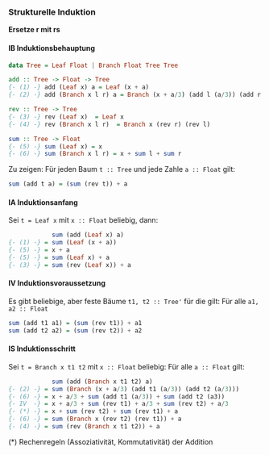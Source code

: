 ### Strukturelle Induktion
**Ersetze r mit rs**
#### IB Induktionsbehauptung

```haskell
data Tree = Leaf Float | Branch Float Tree Tree

add :: Tree -> Float -> Tree
{- (1) -} add (Leaf x) a = Leaf (x + a)
{- (2) -} add (Branch x l r) a = Branch (x + a/3) (add l (a/3)) (add r (a/3))

rev :: Tree -> Tree
{- (3) -} rev (Leaf x)  = Leaf x
{- (4) -} rev (Branch x l r)  = Branch x (rev r) (rev l)

sum :: Tree -> Float
{- (5) -} sum (Leaf x) = x
{- (6) -} sum (Branch x l r) = x + sum l + sum r
```

Zu zeigen: Für jeden Baum `t :: Tree` und jede Zahle `a :: Float` gilt:

```haskell
sum (add t a) = (sum (rev t)) + a
```

#### IA Induktionsanfang

Sei `t = Leaf x` mit `x :: Float` beliebig, dann:

```haskell
            sum (add (Leaf x) a)
{- (1) -} = sum (Leaf (x + a))
{- (5) -} = x + a
{- (5) -} = sum (Leaf x) + a
{- (3) -} = sum (rev (Leaf x)) + a
```

#### IV Induktionsvoraussetzung

Es gibt beliebige, aber feste Bäume `t1, t2 :: Tree'` für die gilt:
Für alle `a1, a2 :: Float`

```haskell
sum (add t1 a1) = (sum (rev t1)) + a1
sum (add t2 a2) = (sum (rev t2)) + a2
```

#### IS Induktionsschritt

Sei `t = Branch x t1 t2` mit `x :: Float` beliebig:
Für alle `a :: Float` gilt:
```haskell
            sum (add (Branch x t1 t2) a)
{- (2) -} = sum (Branch (x + a/3) (add t1 (a/3)) (add t2 (a/3)))
{- (6) -} = x + a/3 + sum (add t1 (a/3)) + sum (add t2 (a3))
{- IV  -} = x + a/3 + sum (rev t1) + a/3 + sum (rev t2) + a/3
{- (*) -} = x + sum (rev t2) + sum (rev t1) + a
{- (6) -} = sum (Branch x (rev t2) (rev t1)) + a
{- (4) -} = sum (rev (Branch x t1 t2)) + a
```
(*) Rechenregeln (Assoziativität, Kommutativität) der Addition
